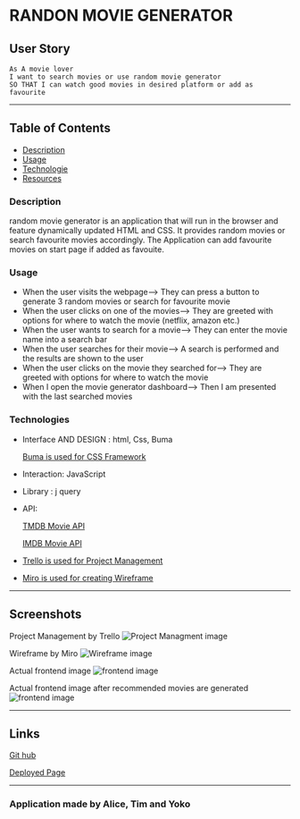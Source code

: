# RANDON MOVIE GENERATOR


## User Story

    As A movie lover
    I want to search movies or use random movie generator
    SO THAT I can watch good movies in desired platform or add as favourite

---

## Table of Contents

* [Description](#description)
* [Usage](#usage)
* [Technologie](#technologie)
* [Resources](#resources)

### Description

random movie generator is an application that will run in the browser and feature dynamically updated HTML and CSS. It  provides random movies or search favourite movies accordingly. The Application can add favourite movies on start page if added as favouite.


### Usage

* When the user visits the webpage--> They can press a button to generate 3 random movies or search for favourite movie
*  When the user clicks on one of the movies--> They are greeted with options for where to watch the movie (netflix, amazon etc.)
* When the user wants to search for a movie--> They can enter the movie name into a search bar
* When the user searches for their movie--> A search is performed and the results are shown to the user
* When the user clicks on the movie they searched for--> They are greeted with options for where to watch the movie
* When I open the movie generator dashboard--> Then I am presented with the last searched movies

### Technologies

* Interface AND DESIGN : html, Css, Buma

    [Buma is used for CSS Framework](https://bulma.io/ "Buma's Homepage") 

* Interaction: JavaScript
* Library : j query
* API: 

    [TMDB Movie API](https://www.themoviedb.org/documentation/api "TMDB Movie API's Homepage")

    [IMDB Movie API](https://imdb-api.com/api "IMDB Movie API's Homepage")


* [Trello is used for Project Management](https://trello.com/invite/b/uWfNU6Jj/dbaa1b00ce3ed5cd26aafa351f4ae53b/simple-project-board "Trello's Homepage")

* [Miro is used for creating Wireframe](https://miro.com/welcome/Vjl1WHNnZzI0NFpiNEpvU2ZIWVVPN0dSbE03cjlLZTVodUQ3ck9MZEpoUGlXRjZXS0pvZXRoVnp0TG5FSzNJa3wzNDU4NzY0NTI3ODMzNzgxNzg0?share_link_id=858178599018 "Miro's Homepage")

---

## Screenshots

Project Management by Trello
![Project Managment image](./assets/img/trelle-img.png)

Wireframe by Miro
![Wireframe image](./assets/img/wireframe-final-img.png)

Actual frontend image
![frontend image](./assets/img/frontend_img.png)

Actual frontend image after recommended movies are generated
![frontend image](./assets/img/frontend_generated_img.png)




---
## Links

[Git hub](https://github.com/Yoko-cyer/Movie-Generator "Github Homepage")

[Deployed Page](https://yoko-cyer.github.io/Movie-Generator/)

---

### Application made by Alice, Tim and Yoko